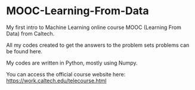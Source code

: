 # MOOC-Learning-From-Data
My first intro to Machine Learning online course MOOC (Learning From Data) from Caltech.

All my codes created to get the answers to the problem sets problems can be found here.

My codes are written in Python, mostly using Numpy.

You can access the official course website here:
https://work.caltech.edu/telecourse.html
